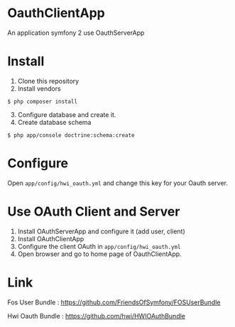 OauthClientApp
==============

An application symfony 2 use OauthServerApp

# Install

1) Clone this repository
2) Install vendors 

```shell
$ php composer install
```

3) Configure database and create it.
4) Create database schema

```shell
$ php app/console doctrine:schema:create
```

# Configure

Open `app/config/hwi_oauth.yml` and change this key for your Oauth server.


# Use OAuth Client and Server

1) Install OAuthServerApp and configure it (add user, client)
2) Install OAuthClientApp
3) Configure the client OAuth in `app/config/hwi_oauth.yml`
4) Open browser and go to home page of OauthClientApp.


# Link

Fos User Bundle :
https://github.com/FriendsOfSymfony/FOSUserBundle

Hwi Oauth Bundle :
https://github.com/hwi/HWIOAuthBundle
